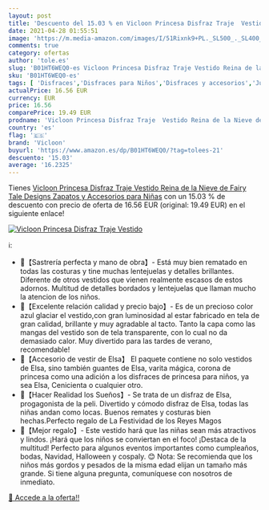```yaml
---
layout: post
title: 'Descuento del 15.03 % en Vicloon Princesa Disfraz Traje  Vestido '
date: 2021-04-28 01:55:51
image: 'https://m.media-amazon.com/images/I/51Rixnk9+PL._SL500_._SL400_.jpg'
comments: true
category: ofertas
author: 'tole.es'
slug: 'B01HT6WEQ0-es Vicloon Princesa Disfraz Traje Vestido Reina de la Nieve...'
sku: 'B01HT6WEQ0-es'
tags: [ 'Disfraces','Disfraces para Niños','Disfraces y accesorios','Juguetes','Juguetes y juegos','Ropa','Ropa para niña','Vestidos para niña','vicloon','zapatos', ]
actualPrice: 16.56 EUR
currency: EUR
price: 16.56
comparePrice: 19.49 EUR
prodname: 'Vicloon Princesa Disfraz Traje  Vestido Reina de la Nieve de Fairy Tale Designs  Zapatos y Accesorios para Niñas'
country: 'es'
flag: '🇪🇸'
brand: 'Vicloon'
buyurl: 'https://www.amazon.es/dp/B01HT6WEQ0/?tag=tolees-21'
descuento: '15.03'
average: '16.2325'
---
```


Tienes [Vicloon Princesa Disfraz Traje  Vestido Reina de la Nieve de Fairy Tale Designs  Zapatos y Accesorios para Niñas](https://www.amazon.es/dp/B01HT6WEQ0/?tag=tolees-21) con un 15.03 % de descuento con precio de oferta de 16.56 EUR (original: 19.49 EUR) en el siguiente enlace!

[![Vicloon Princesa Disfraz Traje  Vestido ](https://m.media-amazon.com/images/I/51Rixnk9+PL._SL500_._SL400_.jpg)](https://www.amazon.es/dp/B01HT6WEQ0/?tag=tolees-21)

ℹ️:

- 👸【Sastrería perfecta y mano de obra】- Está muy bien rematado en todas las costuras y tine muchas lentejuelas y detalles brillantes. Diferente de otros vestidos que vienen realmente escasos de estos adornos. Multitud de detalles bordados y lentejuelas que llaman mucho la atencion de los niños.
- 👸【Excelente relación calidad y precio bajo】- Es de un precioso color azul glaciar el vestido,con gran luminosidad al estar fabricado en tela de gran calidad, brillante y muy agradable al tacto. Tanto la capa como las mangas del vestido son de tela transparente, con lo cual no da demasiado calor. Muy divertido para las tardes de verano, recomendable!
- 👸【Accesorio de vestir de Elsa】 El paquete contiene no solo vestidos de Elsa, sino también guantes de Elsa, varita mágica, corona de princesa como una adición a los disfraces de princesa para niños, ya sea Elsa, Cenicienta o cualquier otro.
- 👸【Hacer Realidad los Sueños】- Se trata de un disfraz de Elsa, progagonista de la peli. Divertido y cómodo disfraz de Elsa, todas las niñas andan como locas. Buenos remates y costuras bien hechas.Perfecto regalo de La Festividad de los Reyes Magos
- 👸【Mejor regalo】- Este vestido hará que las niñas sean más atractivos y lindos. ¡Hará que los niños se conviertan en el foco! ¡Destaca de la multitud! Perfecto para algunos eventos importantes como cumpleaños, bodas, Navidad, Halloween y cospaly. 😊 Nota: Se recomienda que los niños más gordos y pesados ​​de la misma edad elijan un tamaño más grande. Si tiene alguna pregunta, comuníquese con nosotros de inmediato.

[🛒 Accede a la oferta!!](https://www.amazon.es/dp/B01HT6WEQ0/?tag=tolees-21)
